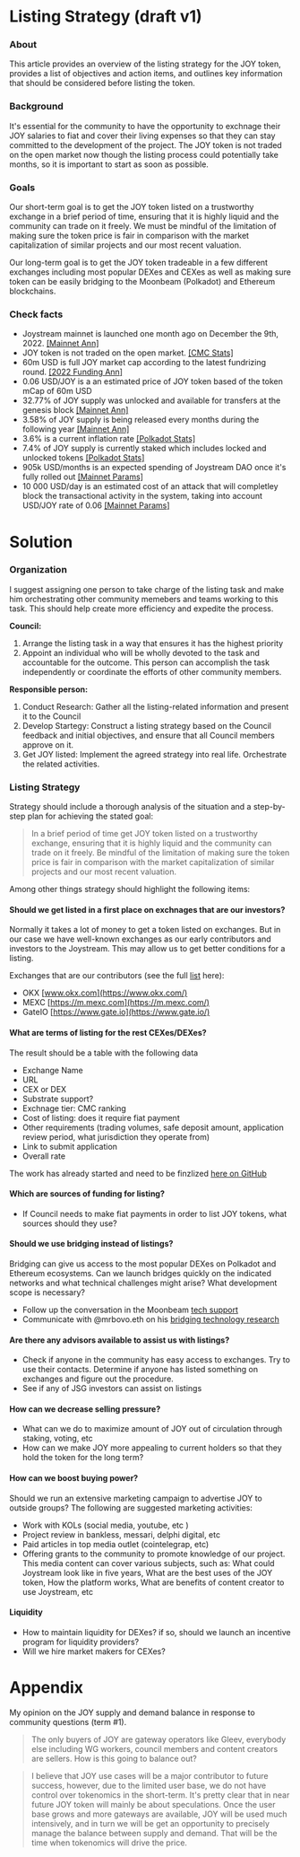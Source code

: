 # Listing Strategy (draft v1) 

### About

This article provides an overview of the listing strategy for the JOY token, provides a list of objectives and action items, and outlines key information that should be considered before listing the token.

### Background

It's essential for the community to have the opportunity to exchnage their JOY salaries to fiat and cover their living expenses so that they can stay committed to the development of the project. The JOY token is not traded on the open market now though the listing process could potentially take months, so it is important to start as soon as possible. 

### Goals

Our short-term goal is to get the JOY token listed on a trustworthy exchange in a brief period of time, ensuring that it is highly liquid and the community can trade on it freely. We must be mindful of the limitation of making sure the token price is fair in comparison with the market capitalization of similar projects and our most recent valuation.

Our long-term goal is to get the JOY token tradeable in a few different exchanges including most popular DEXes and CEXes as well as making sure token can be easily bridging to the Moonbeam (Polkadot) and Ethereum blockchains.  

### Check facts

- Joystream mainnet is launched one month ago on December the 9th, 2022. [[Mainnet Ann]](https://blog.joystream.org/mainnet-is-live/)
- JOY token is not traded on the open market. [[CMC Stats]](https://coinmarketcap.com/currencies/joystream/)
- 60m USD is full JOY market cap according to the latest fundrizing round. [[2022 Funding Ann]](https://blog.joystream.org/2022-funding/)
- 0.06 USD/JOY is a an estimated price of JOY token based of the token mCap of 60m USD
- 32.77% of JOY supply was unlocked and available for transfers at the genesis block [[Mainnet Ann]](https://blog.joystream.org/mainnet-is-live/)
- 3.58% of JOY supply is being released every months during the following year [[Mainnet Ann]](https://blog.joystream.org/mainnet-is-live/)
- 3.6% is a current inflation rate [[Polkadot Stats]](https://polkadot.js.org/apps/?rpc=wss%3A%2F%2Frpc.joystream.org%3A9944#/staking)
- 7.4% of JOY supply is currently staked which includes locked and unlocked tokens [[Polkadot Stats]](https://polkadot.js.org/apps/?rpc=wss%3A%2F%2Frpc.joystream.org%3A9944#/staking)
- 905k USD/months is an expected spending of Joystream DAO once it's fully rolled out [[Mainnet Params]](https://gist.github.com/bedeho/1b231111596e25b215bc66f0bd0e7ccc)
- 10 000 USD/day is an estimated cost of an attack that will completley block the transactional activity in the system, taking into account USD/JOY rate of 0.06 [[Mainnet Params]](https://gist.github.com/bedeho/1b231111596e25b215bc66f0bd0e7ccc)

# Solution

### Organization

I suggest assigning one person to take charge of the listing task and make him orchestrating other community memebers and teams working to this task. This should help create more efficiency and expedite the process.

**Council:**

1. Arrange the listing task in a way that ensures it has the highest priority
2. Appoint an individual who will be wholly devoted to the task and accountable for the outcome. This person can accomplish the task independently or coordinate the efforts of other community members.

**Responsible person:**

1. Conduct Research: Gather all the listing-related information and present it to the Council
2. Develop Startegy: Construct a listing strategy based on the Council feedback and initial objectives, and ensure that all Council members approve on it.
3. Get JOY listed: Implement the agreed strategy into real life. Orchestrate the related activities. 

### Listing Strategy

Strategy should include a thorough analysis of the situation and a step-by-step plan for achieving the stated goal:

> In a brief period of time get JOY token listed on a trustworthy exchange, ensuring that it is highly liquid and the community can trade on it freely. Be mindful of the limitation of making sure the token price is fair in comparison with the market capitalization of similar projects and our most recent valuation.

Among other things strategy should highlight the following items:

#### Should we get listed in a first place on exchnages that are our investors?

Normally it takes a lot of money to get a token listed on exchanges. But in our case we have well-known exchanges as our early contributors and investors to the Joystream. This may allow us to get better conditions for a listing.

Exchanges that are our contributors (see the full [list](https://arcticstartup.com/joystream-raised-d-5-85-m/) here):

- OKX [www.okx.com](https://www.okx.com/)
- MEXC [https://m.mexc.com](https://m.mexc.com/)
- GateIO [https://www.gate.io](https://www.gate.io/)

#### What are terms of listing for the rest CEXes/DEXes? 

The result should be a table with the following data 
 - Exchange Name 
 - URL
 - CEX or DEX
 - Substrate support?
 - Exchnage tier: CMC ranking
 - Cost of listing: does it require fiat payment
 - Other requirements (trading volumes, safe deposit amount, application review period, what jurisdiction they operate from)
 - Link to submit application
 - Overall rate

The work has already started and need to be finzlized [here on GitHub](https://github.com/Joystream/community-repo/issues/865)

#### Which are sources of funding for listing?  

- If Council needs to make fiat payments in order to list JOY tokens, what sources should they use?

#### Should we use bridging instead of listings?

Bridging can give us access to the most popular DEXes on Polkadot and Ethereum ecosystems.  Can we launch bridges quickly on the indicated networks and what technical challenges might arise? What development scope is necessary?
- Follow up the conversation in the Moonbeam [tech support](https://discord.com/channels/745382242326413442/930467366268198912/1059188993385824267) 
- Communicate with @mrbovo.eth on his [bridging technology research](https://discord.com/channels/811216481340751934/1035124335255506984/1059754673797607465)

#### Are there any advisors available to assist us with listings?

- Check if anyone in the community has easy access to exchanges. Try to use their contacts. Determine if anyone has listed something on exchanges and figure out the procedure.
- See if any of JSG investors can assist on listings 

#### How can we decrease selling pressure?

- What can we  do to maximize amount of JOY out of circulation through staking, voting, etc
- How can we make JOY more appealing to current holders so that they hold the token for the long term?

#### How can we boost buying power?
Should we run an extensive marketing campaign to advertise JOY to outside groups?
The following are suggested marketing activities:
- Work with KOLs (social media, youtube, etc )
- Project review in bankless, messari, delphi digital, etc
- Paid articles in top media outlet (cointelegrap, etc)
- Offering grants to the community to promote knowledge of our project. This media content can cover various subjects, such as: What could Joystream look like in five years, What are the best uses of the JOY token, How the platform works, What are benefits of content creator to use Joystream, etc

#### Liquidity 
- How to maintain liquidity for DEXes? if so, should we launch an incentive program for liquidity providers? 
- Will we hire market makers for CEXes?


# Appendix 
My opinion on the JOY supply and demand balance in response to community questions (term #1).

> The only buyers of JOY are gateway operators like Gleev, everybody else including WG workers, council members and content creators are sellers. How is this going to balance out?

> I believe that JOY use cases will be a major contributor to future success, however, due to the limited user base, we do not have control over tokenomics in the short-term. It's pretty clear that in near future JOY token will mainly be about speculations.  Once the user base grows and more gateways are available, JOY will be used much intensively, and in turn  we will be get an opportunity to precisely manage the balance between supply and demand. That will be the time when tokenomics will drive the price. 

